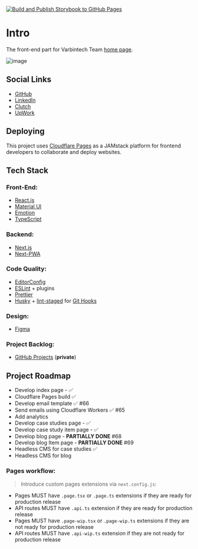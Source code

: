 [![Build and Publish Storybook to GitHub Pages](https://github.com/Varbintech/next.varbintechcom/actions/workflows/deploy-storybook-github-pages.yml/badge.svg)](https://github.com/Varbintech/next.varbintechcom/actions/workflows/deploy-storybook-github-pages.yml)

# Intro

The front-end part for Varbintech Team [home page](https://varbintech.com/).

![image](https://res.cloudinary.com/dlxpwfaic/image/upload/v1683287110/varbintech/OG-general_zaxpjl.jpg)

## Social Links

- [GitHub](https://github.com/Varbintech)
- [LinkedIn](https://www.linkedin.com/company/varbintech/)
- [Clutch](https://clutch.co/profile/varbintech#summary)
- [UpWork](https://www.upwork.com/ag/varbintech/)

## Deploying

This project uses [Cloudflare Pages](https://pages.cloudflare.com/) as a JAMstack platform for frontend developers to collaborate and deploy websites.

## Tech Stack

### Front-End:

- [React.js](https://react.dev/)
- [Material UI](https://mui.com/)
- [Emotion](https://emotion.sh/)
- [TypeScript](https://www.typescriptlang.org/)

### Backend:

- [Next.js](https://nextjs.org/)
- [Next-PWA](https://github.com/shadowwalker/next-pwa/)

### Code Quality:

- [EditorConfig](https://editorconfig.org/)
- [ESLint](https://eslint.org/) + plugins
- [Prettier](https://prettier.io/)
- [Husky](https://typicode.github.io/husky) + [lint-staged](https://github.com/okonet/lint-staged) for [Git Hooks](https://git-scm.com/book/en/v2/Customizing-Git-Git-Hooks)

### Design:

- [Figma](https://www.figma.com/)

### Project Backlog:

- [GitHub Projects](https://github.com/orgs/Varbintech/projects/4) (**private**)

## Project Roadmap

- Develop index page - ✅
- Cloudflare Pages build ✅
- Develop email template ✅ #66
- Send emails using Cloudflare Workers ✅ #65
- Add analytics
- Develop case studies page - ✅
- Develop case study item page - ✅
- Develop blog page - **PARTIALLY DONE** #68
- Develop blog Item page - **PARTIALLY DONE** #69
- Headless CMS for case studies ✅
- Headless CMS for blog

### Pages workflow:

> Introduce custom pages extensions via `next.config.js`:

- Pages MUST have `.page.tsx` or `.page.ts` extensions if they are ready for production release
- API routes MUST have `.api.ts` extension if they are ready for production release
- Pages MUST have `.page-wip.tsx` or `.page-wip.ts` extensions if they are not ready for production release
- API routes MUST have `.api-wip.ts` extension if they are not ready for production release
